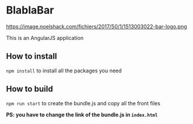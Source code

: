 # BlablaBar
https://image.noelshack.com/fichiers/2017/50/1/1513003022-bar-logo.png

This is an AngularJS application

## How to install

`npm install` to install all the packages you need

## How to build

`npm run start` to create the bundle.js and copy all the front files

**PS: you have to change the link of the bundle.js in `index.html`**
